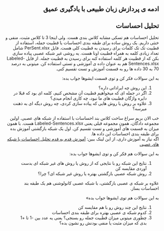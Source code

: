 <div dir="rtl" align='right'>

## ادمه ی پردازش زبان طبیعی با یادگیری عمیق


## تحلیل احساسات
  تحلیل احساسات هم تسکی مشابه کلاس بندی هست. ولی اینجا 3 تا کلاس مثبت، منفی و خنثی داریم. یک روش ساده برای طبقه بندی احساسات یا قطبیت جمله، استفاده از قطبیت تک تک کلمات برای رسیدن به قطبیت کلی هست. فایل PerSent.xlsx شامل تعداد زیادی کلمه به همراه قطبیت اونا هست. یه روشی غیر شبکه عصبی پیاده سازی بکن که از قطبیت هر کلمه استفاده کنه برای رسیدن به قطبیت جمله. از فایل Labeled-Sentences.xlsx هم به عنوان داده ی آموزشی و تستی استفاده کن. میتونی به درصد 70 به 30 داده ها رو به قسمت آموزش و تست تقسیم کنی.
 
  به این سوالات فکر کن و توی قسمت ایشوها جواب بده:
  1. این روش چه ایراداتی داره؟
  2.  اگر در جمله ای که میخواهیم قطبیت آن مشخص کنیم، کلمه ای بود که قبلا در دایره واژگان قطبیت های ما نبود، چه کاری 
  انجام میدی؟
  3. علاوه بر روش یا روش هایی که پیاده سازی کردی، چه روش دیگه ای به ذهنت میرسه؟

خب الان بریم سراغ ساخت کلاس بند احساسات با استفاده از شبکه های عصبی. اولین مجموعه دادگان، همون مجموعه قبلی یعنی Labeled-Sentences.xlsx هست. با همون میزان به قسمت های آموزشی و تست تقسیم کن. اول یک شبکه بازگشتی آموزش بده برای طبقه بندی احساسات این داده ها.    
   اگه نیاز به آموزش داری، از این لینک ببین:
  [آموزش قدم به قدم تحلیل احساسات با شبکه های عصبی](https://towardsdatascience.com/sentiment-analysis-using-lstm-step-by-step-50d074f09948)

  به این سوالات هم فکر کن و توی ایشوها جواب بده:
  1. نتایج این شبکه رو با نتایجی که از روش یا روش های غیر شبکه ای بدست آوردی مقایسه کن
  2. روش شبکه عصبی بازگشتی بهتره یا روش غیر شبکه ای؟ چرا؟
  
  علاوه بر شبکه ی عصبی بازگشتی، با شبکه عصبی کانولوشنی هم یک طبقه بند احساسات بساز.
  
  به این سوالات هم توی ایشوها جواب بده»
  1. نتایج این چند روش رو با هم مقایسه کن
  2. کدوم شبکه ی عصبی بهتره برای طبقه بندی احساسات
  3. چطوری میتونی میزان قطبیت جمله رو بسنجی؟ یعنی یه عدد بین -1 تا +1 بدی که میزان مثبت یا منفی بودنش رو نشون بده؟
